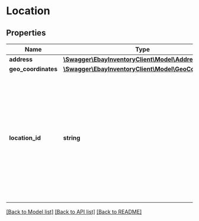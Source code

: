 # Location

## Properties
Name | Type | Description | Notes
------------ | ------------- | ------------- | -------------
**address** | [**\Swagger\EbayInventoryClient\Model\Address**](Address.md) |  | [optional] 
**geo_coordinates** | [**\Swagger\EbayInventoryClient\Model\GeoCoordinates**](GeoCoordinates.md) |  | [optional] 
**location_id** | **string** | A unique eBay-assigned ID for the location. Note: This field should not be confused with the seller-defined merchantLocationKey value. It is the merchantLocationKey value which is used to identify an inventory location when working with inventory location API calls. The locationId value is only used internally by eBay. | [optional] 

[[Back to Model list]](../README.md#documentation-for-models) [[Back to API list]](../README.md#documentation-for-api-endpoints) [[Back to README]](../README.md)


